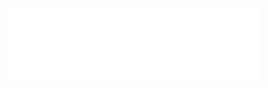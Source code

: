  <script type="text/javascript">
 	function setIframeHeight(iframe) {
if (iframe) {
var iframeWin = iframe.contentWindow || iframe.contentDocument.parentWindow;
if (iframeWin.document.body) {
iframe.height = iframeWin.document.documentElement.scrollHeight || iframeWin.document.body.scrollHeight;
}
}
};
window.onload = function () {
setIframeHeight(document.getElementById('external-frame'));
};
 </script>

<iframe src ="//bcb.unl.edu/dbpup_download/" frameborder="0" scrolling="no" id="external-frame" onload="setIframeHeight(this)" style="width:100%;"></iframe>